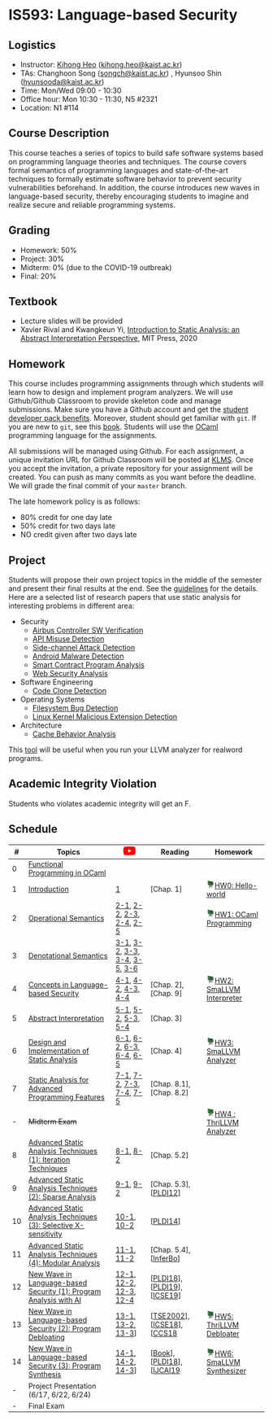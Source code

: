 # IS593: Language-based Security

## Logistics
- Instructor: [Kihong Heo](https://kihongheo.kaist.ac.kr) (kihong.heo@kaist.ac.kr)
- TAs: Changhoon Song (songch@kaist.ac.kr) , Hyunsoo Shin (hyunsooda@kaist.ac.kr)
- Time: Mon/Wed 09:00 - 10:30
- Office hour: Mon 10:30 - 11:30, N5 #2321
- Location: N1 #114

## Course Description
This course teaches a series of topics to build safe software systems based on programming language theories and techniques. The course covers formal semantics of programming languages and state-of-the-art techniques to formally estimate software behavior to prevent security vulnerabilities beforehand. In addition, the course introduces new waves in language-based security, thereby encouraging students to imagine and realize secure and reliable programming systems.

## Grading
- Homework: 50%
- Project: 30%
- Midterm: 0% (due to the COVID-19 outbreak)
- Final: 20%

## Textbook
- Lecture slides will be provided
- Xavier Rival and Kwangkeun Yi, [Introduction to Static Analysis: an Abstract Interpretation Perspective](https://mitpress.mit.edu/books/introduction-static-analysis), MIT Press, 2020

## Homework
This course includes programming assignments through which students will learn how to design
and implement program analyzers.
We will use Github/Github Classroom to provide skeleton code and manage submissions.
Make sure you have a Github account and get the [student developer pack benefits](https://education.github.com/pack).
Moreover, student should get familiar with `git`.
If you are new to `git`, see this [book](https://git-scm.com/book/en/v2).
Students will use the [OCaml](https://ocaml.org) programming language for the assignments.

All submissions will be managed using Github.
For each assignment, a unique invitation URL for Github Classroom will be posted at [KLMS](http://klms.kaist.ac.kr).
Once you accept the invitation, a private repository for your assignment will be created.
You can push as many commits as you want before the deadline. We will grade the final commit of your `master` branch.

The late homework policy is as follows:
- 80% credit for one day late
- 50% credit for two days late
- NO credit given after two days late


## Project
Students will propose their own project topics in the middle of the semester
and present their final results at the end. See the [guidelines](slides/project.pdf) for the details.
Here are a selected list of research papers that use static analysis for interesting problems in different area:
- Security
  - [Airbus Controller SW Verification](https://dl.acm.org/doi/abs/10.1145/781131.781153)
  - [API Misuse Detection](https://www.usenix.org/system/files/conference/usenixsecurity16/sec16_paper_yun.pdf)
  - [Side-channel Attack Detection](https://dl.acm.org/doi/10.1145/3314221.3314647)
  - [Android Malware Detection](https://dl.acm.org/doi/10.1145/2594291.2594299)
  - [Smart Contract Program Analysis](https://arxiv.org/pdf/1908.11227.pdf)
  - [Web Security Analysis](https://www.ndss-symposium.org/ndss2014/programme/simulation-built-php-features-precise-static-code-analysis/)
- Software Engineering
  - [Code Clone Detection](https://dl.acm.org/doi/10.1145/1985793.1985835)
- Operating Systems
  - [Filesystem Bug Detection](https://dl.acm.org/doi/10.1145/2815400.2815422)
  - [Linux Kernel Malicious Extension Detection](https://dl.acm.org/doi/10.1145/3314221.3314590)
- Architecture
  - [Cache Behavior Analysis](https://dl.acm.org/doi/10.1145/3290367)

This [tool](https://github.com/travitch/whole-program-llvm) will be useful when you run your LLVM analyzer
for realword programs.

## Academic Integrity Violation
Students who violates academic integrity will get an F.

## Schedule
|#|Topics|[<img src="icons/youtube.png" width="24" />](https://www.youtube.com/playlist?list=PL9W7NRh6iA3LbGz0MAhjgK3cp1k6XAWkY)|Reading|Homework|
|-|------|------------------------------------------|-------|--------|
|0|[Functional Programming in OCaml](slides/lecture0.pdf)|||
|1|[Introduction](slides/lecture1.pdf)|[1](https://youtu.be/gyj4fhyJPS0)|[Chap. 1]|[<img src="icons/github-classroom.png" width="16" />HW0: Hello-world](https://classroom.github.com/a/44eaPjC4)|
|2|[Operational Semantics](slides/lecture2.pdf)| [2-1](https://youtu.be/-YxeTsAUECU), [2-2](https://youtu.be/1-pliKG_0Ik), [2-3](https://youtu.be/KdGpJRS4rzo), [2-4](https://youtu.be/HDI8Nh8DCe8), [2-5](https://youtu.be/Na4_GYxkiRY)||[<img src="icons/github-classroom.png" width="16" />HW1: OCaml Programming](https://classroom.github.com/a/rvf_2XD7)|
|3|[Denotational Semantics](slides/lecture3.pdf)|[3-1](https://youtu.be/WQF-X3qDSSw), [3-2](https://youtu.be/KEHa5poSAKU), [3-3](https://youtu.be/wRnVioSVQmU), [3-4](https://youtu.be/J8VoPOq7AR4), [3-5](https://youtu.be/9bUuxx8t4vo), [3-6](https://youtu.be/BYxDChIU9DA)||
|4|[Concepts in Language-based Security](slides/lecture4.pdf)|[4-1](https://youtu.be/u2NYCP9bsOM), [4-2](https://youtu.be/6SVU3DiNmpc), [4-3](https://youtu.be/bh5NOqFmxN0), [4-4](https://youtu.be/BC4GdYl1U6Q)|[Chap. 2], [Chap. 9]|[<img src="icons/github-classroom.png" width="16" />HW2: SmaLLVM Interpreter](https://classroom.github.com/a/oCh53sTk)|
|5|[Abstract Interpretation](slides/lecture5.pdf)|[5-1](https://youtu.be/MjteUx_DFuk), [5-2](https://youtu.be/HmNHUV5fJYU), [5-3](https://youtu.be/a5T6uHnzBFU), [5-4](https://youtu.be/A0h0h-gqaX4)|[Chap. 3]|
|6|[Design and Implementation of Static Analysis](slides/lecture6.pdf)|[6-1](https://youtu.be/of4E5pvkWYs), [6-2](https://youtu.be/8dbp60bFoqE), [6-3](https://youtu.be/loWFM9TjZ-0), [6-4](https://youtu.be/Ku87TGcoR8c), [6-5](https://youtu.be/wMmyz8Vgel8)|[Chap. 4]|[<img src="icons/github-classroom.png" width="16" />HW3: SmaLLVM Analyzer](https://classroom.github.com/a/ZqvcX99C)|
|7|[Static Analysis for Advanced Programming Features](slides/lecture7.pdf)|[7-1](https://youtu.be/G4q27kD__go), [7-2](https://youtu.be/DxqnaxOxhJk), [7-3](https://youtu.be/pd6a1vTS-Hw), [7-4](https://youtu.be/RdsS1t2YGTc), [7-5](https://youtu.be/648kdDKCGK8)|[Chap. 8.1], [Chap. 8.2]|
|-|<s>Midterm Exam</s>|||[<img src="icons/github-classroom.png" width="16" />HW4 : ThriLLVM Analyzer](https://classroom.github.com/a/dMRQMGGb)|
|8|[Advanced Static Analysis Techniques (1): Iteration Techniques](slides/lecture8.pdf)|[8-1](https://youtu.be/BScbjvkdYvI), [8-2](https://youtu.be/YmdYPoDWaRs)|[Chap. 5.2]|
|9|[Advanced Static Analysis Techniques (2): Sparse Analysis](slides/lecture9.pdf)|[9-1](https://youtu.be/z00JzM2RDtU), [9-2](https://youtu.be/gwj9Obl-Q7o)|[Chap. 5.3], [[PLDI12](https://dl.acm.org/doi/abs/10.1145/2254064.2254092)]|
|10|[Advanced Static Analysis Techniques (3): Selective X-sensitivity](slides/lecture10.pdf)|[10-1](https://youtu.be/qD7XOoIploc), [10-2](https://youtu.be/KezYDnPm94U)|[[PLDI14](https://dl.acm.org/doi/10.1145/2594291.2594318)]||
|11|[Advanced Static Analysis Techniques (4): Modular Analysis](slides/lecture11.pdf)|[11-1](https://youtu.be/XAMdR2vyDPE), [11-2](https://youtu.be/20iyDmJsdpY)|[Chap. 5.4], [[InferBo](https://research.fb.com/blog/2017/02/inferbo-infer-based-buffer-overrun-analyzer/)]|
|12|[New Wave in Language-based Security (1): Program Analysis with AI](slides/lecture12.pdf)|[12-1](https://youtu.be/lGU96-Lz88E), [12-2](https://youtu.be/6g81uIjcAQU), [12-3](https://youtu.be/OSR8JG_kuUs), [12-4](https://youtu.be/uRsarrA2ggg)|[[PLDI18](https://dl.acm.org/doi/10.1145/3192366.3192417)], [[PLDI19](https://dl.acm.org/doi/10.1145/3314221.3314616)], [[ICSE19](https://dl.acm.org/doi/10.1109/ICSE.2019.00027)]|
|13|[New Wave in Language-based Security (2): Program Debloating](slides/lecture13.pdf)|[13-1](https://youtu.be/xKQ4RNma9qQ), [13-2](https://youtu.be/nJYtPhNEhXQ), [13-3](https://youtu.be/8bdjv6aYfgg)]|[[TSE2002](https://dl.acm.org/doi/10.1109/32.988498)], [[ICSE18](https://dl.acm.org/doi/abs/10.1145/3180155.3180236)], [[CCS18](https://dl.acm.org/doi/10.1145/3243734.3243838)|[<img src="icons/github-classroom.png" width="16" />HW5: ThriLLVM Debloater](https://classroom.github.com/a/EkKjhwGn)|
|14|[New Wave in Language-based Security (3): Program Synthesis](slides/lecture14.pdf)|[14-1](https://youtu.be/YpJzrV9EpKk), [14-2](https://youtu.be/vyN-FHhH5ZA), [14-3](https://youtu.be/mV3KFHWbsME)]|[[Book](https://www.microsoft.com/en-us/research/wp-content/uploads/2017/10/program_synthesis_now.pdf)], [[PLDI18](https://dl.acm.org/doi/10.1145/3296979.3192410)], [[IJCAI19](https://www.ijcai.org/Proceedings/2019/0847.pdf)|[<img src="icons/github-classroom.png" width="16" />HW6: SmaLLVM Synthesizer](https://classroom.github.com/a/SsJkpNVU)|
|-|Project Presentation (6/17, 6/22, 6/24)||
|-|Final Exam||
